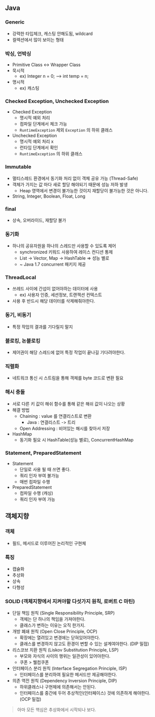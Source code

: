 
## Java
### Generic
- 강력한 타입체크, 캐스팅 안해도됨, wildcard
- 컬렉션에서 많이 보이는 형태

### 박싱, 언박싱
- Primitive Class <-> Wrapper Class
- 묵시적 
    - ex) Integer n = 0; --> int temp = n;
- 명시적 
    - ex) 캐스팅
    
### Checked Exception, Unchecked Exception
- Checked Exception
    - 명시적 예외 처리
    - 컴파일 단계에서 체크 가능
    - `RuntimeException` 제외 `Exception` 의 하위 클래스
- Unchecked Exception
    - 명시적 예외 처리 x
    - 런타임 단계에서 확인
    - `RuntimeException` 의 하위 클래스
    
### Immutable
- 멀티스레드 환경에서 동기화 처리 없이 객체 공유 가능 (Thread-Safe)
- 객체가 가지는 값 마다 새로 할당 해야되기 때문에 성능 저하 발생
    - Heap 영역에서 변경이 불가능한 것이지 재할당이 불가능한 것은 아니다.
- String, Integer, Boolean, Float, Long

### final 
- 상속, 오버라이드, 재할당 불가

### 동기화
- 하나의 공유자원을 하나의 스레드만 사용할 수 있도록 제어
    - synchronized 키워드 사용하여 레이스 컨디션 통제
    - List -> Vector, Map -> HashTable => 성능 별로
    - ~ Java 1.7 concurrent 패키지 제공
    
### ThreadLocal
- 쓰레드 사이에 간섭이 없어야하는 데이터에 사용
    - ex) 사용자 인증, 세션정보, 트랜잭션 컨텍스트
- 사용 후 반드시 해당 데이터를 삭제해줘야한다.
 
### 동기, 비동기
- 특정 작업의 결과를 기다릴지 말지 

### 블로킹, 논블로킹
- 제어권이 해당 스레드에 없어 특정 작업이 끝나길 기다려야한다.

### 직렬화
- 네트워크 통신 시 스트림을 통해 객체를 byte 코드로 변환 필요

### 해시 충돌
- 서로 다른 키 값이 해쉬 함수를 통해 같은 해쉬 값이 나오는 상황
- 해결 방법
    - Chaining : value 를 연결리스트로 변환
        - Java : 연결리스트 -> 트리
    - Open Addressing : 비어있는 해시를 찾아서 저장
- HashMap 
    - 동기화 필요 시 HashTable(성능 별로), ConcurrentHashMap
    
### Statement, PreparedStatement
- Statement
    - 단일로 사용 될 때 쓰면 좋다.
    - 쿼리 인자 부여 불가능
    - 매번 컴파일 수행
- PreparedStatement
    - 컴파일 수행 (캐싱)
    - 쿼리 인자 부여 가능
    
## 객체지향
### 객체
- 필드, 메서드로 이루어진 논리적인 구현체

### 특징
- 캡슐화
- 추상화
- 상속
- 다형성

### SOLID (객체지향에서 지켜야할 다섯가지 원칙, 로버트 C 마틴)
- 단일 책임 원칙 (Single Responsibility Principle, SRP)
    - 객체는 단 하나의 책임을 가져야한다.
    - 클래스가 변하는 이유는 오직 한가지.
- 개방 폐쇄 원칙 (Open Close Principle, OCP)
    - 확장에는 열려있고 변경에는 닫혀있어야한다.
    - 클래스를 변경하지 않고도 환경이 변할 수 있는 설계여야한다. (DIP 밀접) 
- 리스코브 치환 원칙 (Liskov Substitution Principle, LSP) 
    - 부모와 자식의 사이의 행위는 일관성이 있어야한다.
    - 쿠폰 > 웰컴쿠폰
- 인터페이스 분리 원칙 (Interface Segregation Principle, ISP)
    - 인터페이스를 분리하여 필요한 메서드만 제공해야한다.
- 의존 역전 원칙 (Dependency Inversion Principle, DIP)
    - 하위클래스나 구현체에 의존해서는 안된다.
    - 인터페이스를 중간에 두어 추상적인(인터페이스) 것에 의존하게 해야한다. (OCP 밀접)
    
> 아마 모든 핵심은 추상화에서 시작되나 보다.